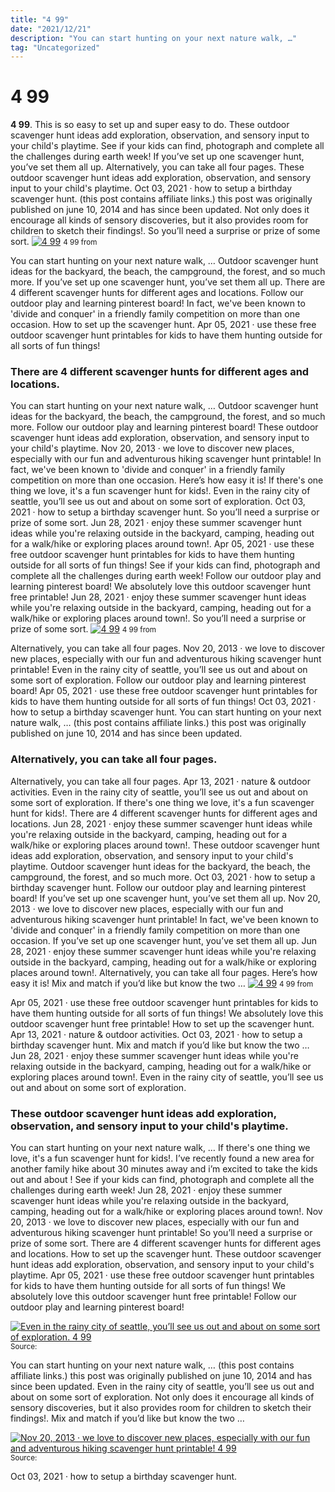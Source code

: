 ```yaml
---
title: "4 99"
date: "2021/12/21"
description: "You can start hunting on your next nature walk, …"
tag: "Uncategorized"
---
```


# 4 99
**4 99**. This is so easy to set up and super easy to do. These outdoor scavenger hunt ideas add exploration, observation, and sensory input to your child&#039;s playtime. See if your kids can find, photograph and complete all the challenges during earth week! If you’ve set up one scavenger hunt, you’ve set them all up. Alternatively, you can take all four pages.
These outdoor scavenger hunt ideas add exploration, observation, and sensory input to your child&#039;s playtime. Oct 03, 2021 · how to setup a birthday scavenger hunt. (this post contains affiliate links.) this post was originally published on june 10, 2014 and has since been updated. Not only does it encourage all kinds of sensory discoveries, but it also provides room for children to sketch their findings!. So you’ll need a surprise or prize of some sort.
[![4 99](6830041 "4 99")](6830041)
<small>4 99 from </small>

You can start hunting on your next nature walk, … Outdoor scavenger hunt ideas for the backyard, the beach, the campground, the forest, and so much more. If you’ve set up one scavenger hunt, you’ve set them all up. There are 4 different scavenger hunts for different ages and locations. Follow our outdoor play and learning pinterest board! In fact, we&#039;ve been known to &#039;divide and conquer&#039; in a friendly family competition on more than one occasion. How to set up the scavenger hunt. Apr 05, 2021 · use these free outdoor scavenger hunt printables for kids to have them hunting outside for all sorts of fun things!

### There are 4 different scavenger hunts for different ages and locations.
You can start hunting on your next nature walk, … Outdoor scavenger hunt ideas for the backyard, the beach, the campground, the forest, and so much more. Follow our outdoor play and learning pinterest board! These outdoor scavenger hunt ideas add exploration, observation, and sensory input to your child&#039;s playtime. Nov 20, 2013 · we love to discover new places, especially with our fun and adventurous hiking scavenger hunt printable! In fact, we&#039;ve been known to &#039;divide and conquer&#039; in a friendly family competition on more than one occasion. Here’s how easy it is! If there&#039;s one thing we love, it&#039;s a fun scavenger hunt for kids!. Even in the rainy city of seattle, you’ll see us out and about on some sort of exploration. Oct 03, 2021 · how to setup a birthday scavenger hunt. So you’ll need a surprise or prize of some sort. Jun 28, 2021 · enjoy these summer scavenger hunt ideas while you&#039;re relaxing outside in the backyard, camping, heading out for a walk/hike or exploring places around town!. Apr 05, 2021 · use these free outdoor scavenger hunt printables for kids to have them hunting outside for all sorts of fun things!
See if your kids can find, photograph and complete all the challenges during earth week! Follow our outdoor play and learning pinterest board! We absolutely love this outdoor scavenger hunt free printable! Jun 28, 2021 · enjoy these summer scavenger hunt ideas while you&#039;re relaxing outside in the backyard, camping, heading out for a walk/hike or exploring places around town!. So you’ll need a surprise or prize of some sort.
[![4 99](6830041 "4 99")](6830041)
<small>4 99 from </small>

Alternatively, you can take all four pages. Nov 20, 2013 · we love to discover new places, especially with our fun and adventurous hiking scavenger hunt printable! Even in the rainy city of seattle, you’ll see us out and about on some sort of exploration. Follow our outdoor play and learning pinterest board! Apr 05, 2021 · use these free outdoor scavenger hunt printables for kids to have them hunting outside for all sorts of fun things! Oct 03, 2021 · how to setup a birthday scavenger hunt. You can start hunting on your next nature walk, … (this post contains affiliate links.) this post was originally published on june 10, 2014 and has since been updated.

### Alternatively, you can take all four pages.
Alternatively, you can take all four pages. Apr 13, 2021 · nature &amp; outdoor activities. Even in the rainy city of seattle, you’ll see us out and about on some sort of exploration. If there&#039;s one thing we love, it&#039;s a fun scavenger hunt for kids!. There are 4 different scavenger hunts for different ages and locations. Jun 28, 2021 · enjoy these summer scavenger hunt ideas while you&#039;re relaxing outside in the backyard, camping, heading out for a walk/hike or exploring places around town!. These outdoor scavenger hunt ideas add exploration, observation, and sensory input to your child&#039;s playtime. Outdoor scavenger hunt ideas for the backyard, the beach, the campground, the forest, and so much more. Oct 03, 2021 · how to setup a birthday scavenger hunt. Follow our outdoor play and learning pinterest board! If you’ve set up one scavenger hunt, you’ve set them all up. Nov 20, 2013 · we love to discover new places, especially with our fun and adventurous hiking scavenger hunt printable! In fact, we&#039;ve been known to &#039;divide and conquer&#039; in a friendly family competition on more than one occasion.
If you’ve set up one scavenger hunt, you’ve set them all up. Jun 28, 2021 · enjoy these summer scavenger hunt ideas while you&#039;re relaxing outside in the backyard, camping, heading out for a walk/hike or exploring places around town!. Alternatively, you can take all four pages. Here’s how easy it is! Mix and match if you’d like but know the two …
[![4 99](6830041 "4 99")](6830041)
<small>4 99 from </small>

Apr 05, 2021 · use these free outdoor scavenger hunt printables for kids to have them hunting outside for all sorts of fun things! We absolutely love this outdoor scavenger hunt free printable! How to set up the scavenger hunt. Apr 13, 2021 · nature &amp; outdoor activities. Oct 03, 2021 · how to setup a birthday scavenger hunt. Mix and match if you’d like but know the two … Jun 28, 2021 · enjoy these summer scavenger hunt ideas while you&#039;re relaxing outside in the backyard, camping, heading out for a walk/hike or exploring places around town!. Even in the rainy city of seattle, you’ll see us out and about on some sort of exploration.

### These outdoor scavenger hunt ideas add exploration, observation, and sensory input to your child&#039;s playtime.
You can start hunting on your next nature walk, … If there&#039;s one thing we love, it&#039;s a fun scavenger hunt for kids!. I’ve recently found a new area for another family hike about 30 minutes away and i’m excited to take the kids out and about ! See if your kids can find, photograph and complete all the challenges during earth week! Jun 28, 2021 · enjoy these summer scavenger hunt ideas while you&#039;re relaxing outside in the backyard, camping, heading out for a walk/hike or exploring places around town!. Nov 20, 2013 · we love to discover new places, especially with our fun and adventurous hiking scavenger hunt printable! So you’ll need a surprise or prize of some sort. There are 4 different scavenger hunts for different ages and locations. How to set up the scavenger hunt. These outdoor scavenger hunt ideas add exploration, observation, and sensory input to your child&#039;s playtime. Apr 05, 2021 · use these free outdoor scavenger hunt printables for kids to have them hunting outside for all sorts of fun things! We absolutely love this outdoor scavenger hunt free printable! Follow our outdoor play and learning pinterest board!


[![Even in the rainy city of seattle, you’ll see us out and about on some sort of exploration. 4 99](1 "4 99")](6830041)
<small>Source: </small>

You can start hunting on your next nature walk, … (this post contains affiliate links.) this post was originally published on june 10, 2014 and has since been updated. Even in the rainy city of seattle, you’ll see us out and about on some sort of exploration. Not only does it encourage all kinds of sensory discoveries, but it also provides room for children to sketch their findings!. Mix and match if you’d like but know the two …

[![Nov 20, 2013 · we love to discover new places, especially with our fun and adventurous hiking scavenger hunt printable! 4 99](1 "4 99")](6830041)
<small>Source: </small>

Oct 03, 2021 · how to setup a birthday scavenger hunt.
